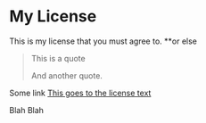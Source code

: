 # My License

This is my license that you must agree to. **or else

> This is a quote
>
> And another quote.

Some link [This goes to the license text](https://contensive.io)



Blah Blah

